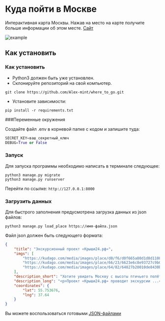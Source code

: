 # Куда пойти в Москве

Интерактивная карта Москвы. Нажав на место на карте получите больше информации об этом месте.  [Сайт](http://evv71.pythonanywhere.com/)

![example](example.png)

## Как установить

### Как установить

- Python3 должен быть уже установлен.
- Склонируйте репозиторий на свой компьютер.
```commandline
git clone https://github.com/Alex-mint/where_to_go.git
```  
- Установите зависимости:
```commandline
pip install -r requirements.txt
```

###Переменные окружения

Создайте файл .env в корневой папке с кодом и запишите туда:
```python
SECRET_KEY=ваш_секретный_ключ
DEBUG=True or False 
```
### Запуск

Для запуска программы необходимо написать в терминале следующее:
```commandline
python3 manage.py migrate
python3 manage.py runserver
```
Перейти по ссылке: `http://127.0.0.1:8000`

### Загрузить данных

Для быстрого заполнения предусмотрена загрузка данных из json файлов:
```commandline
python3 manage.py load_place https://имя-файла.json
```
Файл json должен быть следующего формата:
```json
{
    "title": "Экскурсионный проект «Крыши24.рф»",
    "imgs": [
        "https://kudago.com/media/images/place/d0/f6/d0f665a80d1d8d110826ba797569df02.jpg",
        "https://kudago.com/media/images/place/66/23/6623e6c8e93727c9b0bb198972d9e9fa.jpg",
        "https://kudago.com/media/images/place/64/82/64827b20010de8430bfc4fb14e786c19.jpg",
    ],
    "description_short": "Хотите увидеть Москву с высоты птичьего полёта?",
    "description_long": "<p>Проект «Крыши24.рф» проводит экскурсии ...</p>",
    "coordinates": {
        "lat": 55.753676,
        "lng": 37.64
    }
}
```
Вы можете воспользоваться готовыми [JSON-файлами](https://github.com/devmanorg/where-to-go-places)
